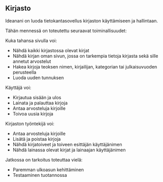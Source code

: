 ## Kirjasto

Ideanani on luoda tietokantasovellus kirjaston käyttämiseen ja hallintaan. 

Tähän mennessä on toteutettu seuraavat toiminallisuudet:

Kuka tahansa sivulla voi:
- Nähdä kaikki kirjastossa olevat kirjat
- Nähdä kirjan oman sivun, jossa on tarkempia tietoja kirjasta sekä sille annetut arvostelut
- Hakea kirjoja teoksen nimen, kirjailijan, kategorian tai julkaisuvuoden perusteella
- Luoda uuden tunnuksen

Käyttäjä voi:
- Kirjautua sisään ja ulos
- Lainata ja palauttaa kirjoja
- Antaa arvosteluja kirjoille
- Toivoa uusia kirjoja

Kirjaston työntekijä voi:
- Antaa arvosteluja kirjoille
- Lisätä ja poistaa kirjoja
- Nähdä kirjatoiveet ja toiveen esittäjän käyttäjänimen
- Nähdä lainassa olevat kirjat ja lainaajan käyttäjänimen

Jatkossa on tarkoitus toteuttaa vielä:
- Paremman ulkoasun kehittäminen
- Testaaminen tuotannossa